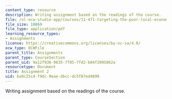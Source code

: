 ```yaml
---
content_type: resource
description: Writing assignment based on the readings of the course.
file: /ol-ocw-studio-app/courses/11-471-targeting-the-poor-local-economic-development-in-developing-countries-spring-2010/ba9c25cdf9dc9eaedbccdc5f87ed4899_MIT11_471S10_Assignment2.pdf
file_size: 18869
file_type: application/pdf
learning_resource_types:
- Assignments
license: https://creativecommons.org/licenses/by-nc-sa/4.0/
ocw_type: OCWFile
parent_title: Assignments
parent_type: CourseSection
parent_uid: 9a12f936-9835-7f05-7fd2-b84f2095862a
resourcetype: Document
title: Assignment 2
uid: ba9c25cd-f9dc-9eae-dbcc-dc5f87ed4899
---
```

Writing assignment based on the readings of the course.